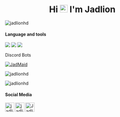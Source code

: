 <h1 align="center">Hi <img src="https://media.giphy.com/media/hvRJCLFzcasrR4ia7z/giphy.gif" width="25px"> I'm Jadlion</h1>

<p><img src ="https://discord.c99.nl/widget/theme-2/421307985827201024.png" alt="jadlionhd" /></p>

<h4 align="left">Language and tools</h4>
<p>
  <img src="https://img.shields.io/badge/node.js%20-%2343853D.svg?&style=for-the-badge&logo=node.js&logoColor=white"/>
  <img src="https://img.shields.io/badge/javascript%20-%23323330.svg?&style=for-the-badge&logo=javascript&logoColor=%23F7DF1E"/>
  <img src="https://img.shields.io/badge/c%23%20-%23239120.svg?&style=for-the-badge&logo=c-sharp&logoColor=white"/>
</p>

<g4 align="left">Discord Bots</h4>
<p>
  <a href="https://top.gg/bot/704669618719162449">
    <img src="https://top.gg/api/widget/status/704669618719162449.svg" alt="JadMaid" />
  </a>
</p>

 <p><img src="https://github-readme-stats.vercel.app/api?username=jadlionhd&show_icons=true&theme=dark" alt="jadlionhd" /></p>
 <p><img src="https://github-readme-stats.vercel.app/api/top-langs/?username=jadlionhd&layout=compact&hide=html&theme=dark" alt="jadlionhd" /></p>

<h4 align="left">Social Media</h4>

<p align="left">
<a href="https://instagram.com/jadlionhd" target="blank"><img align="left" src="https://cdn.jsdelivr.net/npm/simple-icons@3.0.1/icons/instagram.svg" alt="jadlionhd" height="30" width="30" /></a>
<a href="https://www.youtube.com/channel/UCrXvTWmb2AnWGKPCsFIn1_A" target="blank"><img align="left" src="https://cdn.jsdelivr.net/npm/simple-icons@3.0.1/icons/youtube.svg" alt="jadlionhd" height="30" width="30" /></a>
<a href="https://discord.gg/zCr2jeZ">
  <img align="left" alt="JadlionHD's Discord" width="30" src="https://cdn.jsdelivr.net/npm/simple-icons@v3/icons/discord.svg" />
</a>
</p>
